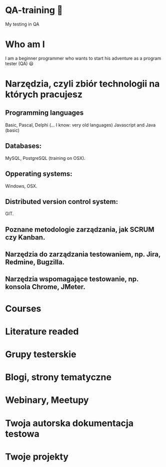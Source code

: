 # QA-training :open_file_folder:
My testing in QA

# Who am I
I am a beginner programmer who wants to start his adventure as a program tester (QA) 😃
# Narzędzia, czyli zbiór technologii na których pracujesz

## Programming languages
Basic, Pascal, Delphi (... I know: very old languages)
Javascript and Java (basic)
## Databases:
MySQL, 
PostgreSQL (training on OSX).
## Opperating systems:
Windows, OSX.
## Distributed version control system:
GIT.
## Poznane metodologie zarządzania, jak SCRUM czy Kanban.
## Narzędzia do zarządzania testowaniem, np. Jira, Redmine, Bugzilla.
## Narzędzia wspomagające testowanie, np. konsola Chrome, JMeter.

# Courses

# Literature readed

# Grupy testerskie

# Blogi, strony tematyczne

# Webinary, Meetupy

# Twoja autorska dokumentacja testowa

# Twoje projekty
